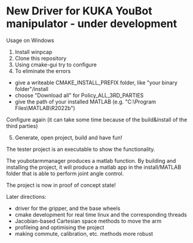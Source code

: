 # New Driver for KUKA YouBot manipulator - under development

Usage on Windows

1. Install winpcap
2. Clone this repository
3. Using cmake-gui try to configure
4. To eliminate the errors
- give a writeable CMAKE_INSTALL_PREFIX folder, like "your binary folder"/install
- choose "Download all" for Policy_ALL_3RD_PARTIES
- give the path of your installed MATLAB (e.g. "C:\Program Files\MATLAB\R2022b")

Configure again (it can take some time because of the build&install of the third parties)

5. Generate, open project, build and have fun!

The tester project is an executable to show the functionality.

The youbotarmmanager produces a matlab function. By building and installing the project, it will produce a matlab app in the install/MATLAB folder
that is able to perform joint angle control.

The project is now in proof of concept state!

Later directions:
- driver for the gripper, and the base wheels
- cmake development for real time linux and the corresponding threads
- Jacobian-based Cartesian space methods to move the arm
- profileing and optimising the project
- making commute, calibration, etc. methods more robust
